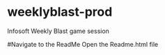 # weeklyblast-prod
Infosoft Weekly Blast game session

#Navigate to the ReadMe
Open the Readme.html file
